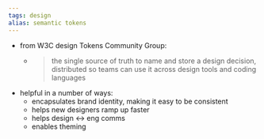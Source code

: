 ```yaml
---
tags: design
alias: semantic tokens
---
```


- from W3C design Tokens Community Group:
	- > the single source of truth to name and store a design decision, distributed so teams can use it across design tools and coding languages
- helpful in a number of ways:
	- encapsulates brand identity, making it easy to be consistent
	- helps new designers ramp up faster
	- helps design <-> eng comms
	- enables theming